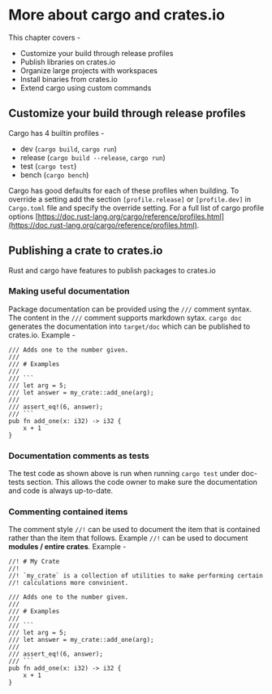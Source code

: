 # More about cargo and crates.io

This chapter covers -

- Customize your build through release profiles
- Publish libraries on crates.io
- Organize large projects with workspaces
- Install binaries from crates.io
- Extend cargo using custom commands

## Customize your build through release profiles

Cargo has 4 builtin profiles -

- dev (`cargo build`, `cargo run`)
- release (`cargo build --release`, `cargo run`)
- test (`cargo test`)
- bench (`cargo bench`)

Cargo has good defaults for each of these profiles when building. To override a setting add the section `[profile.release]` or `[profile.dev]` in `Cargo.toml` file and specify the override setting. For a full list of cargo profile options [https://doc.rust-lang.org/cargo/reference/profiles.html](https://doc.rust-lang.org/cargo/reference/profiles.html).

## Publishing a crate to crates.io

Rust and cargo have features to publish packages to crates.io

### Making useful documentation

Package documentation can be provided using the `///` comment syntax. The content in the `///` comment supports markdown sytax. `cargo doc` generates the documentation into `target/doc` which can be published to crates.io. Example -

```
/// Adds one to the number given.
///
/// # Examples
///
/// ```
/// let arg = 5;
/// let answer = my_crate::add_one(arg);
///
/// assert_eq!(6, answer);
/// ```
pub fn add_one(x: i32) -> i32 {
    x + 1
}
```

### Documentation comments as tests

The test code as shown above is run when running `cargo test` under doc-tests section. This allows the code owner to make sure the documentation and code is always up-to-date.

### Commenting contained items

The comment style `//!` can be used to document the item that is contained rather than the item that follows. Example `//!` can be used to document **modules / entire crates**. Example -

```
//! # My Crate
//!
//! `my_crate` is a collection of utilities to make performing certain
//! calculations more convinient.

/// Adds one to the number given.
///
/// # Examples
///
/// ```
/// let arg = 5;
/// let answer = my_crate::add_one(arg);
///
/// assert_eq!(6, answer);
/// ```
pub fn add_one(x: i32) -> i32 {
    x + 1
}
```


